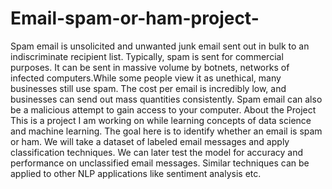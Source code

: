 # Email-spam-or-ham-project-
Spam email is unsolicited and unwanted junk email sent out in bulk to an indiscriminate recipient list. Typically, spam is sent for commercial purposes. It can be sent in massive volume by botnets, networks of infected computers.While some people view it as unethical, many businesses still use spam. The cost per email is incredibly low, and businesses can send out mass quantities consistently. Spam email can also be a malicious attempt to gain access to your computer.
 About the Project
This is a project I am working on while learning concepts of data science and machine learning. The goal here is to identify whether an email is spam or ham. We will take a dataset of labeled email messages and apply classification techniques. We can later test the model for accuracy and performance on unclassified email messages. Similar techniques can be applied to other NLP applications like sentiment analysis etc.

